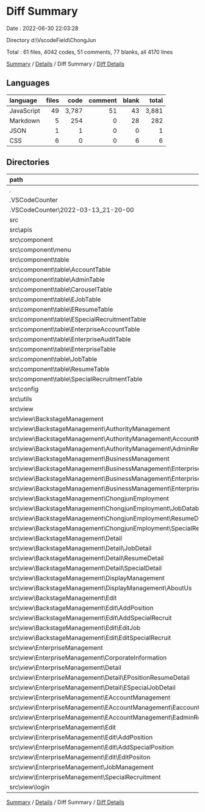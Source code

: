 # Diff Summary

Date : 2022-06-30 22:03:28

Directory d:\\VscodeField\\ChongJun

Total : 61 files,  4042 codes, 51 comments, 77 blanks, all 4170 lines

[Summary](results.md) / [Details](details.md) / Diff Summary / [Diff Details](diff-details.md)

## Languages
| language | files | code | comment | blank | total |
| :--- | ---: | ---: | ---: | ---: | ---: |
| JavaScript | 49 | 3,787 | 51 | 43 | 3,881 |
| Markdown | 5 | 254 | 0 | 28 | 282 |
| JSON | 1 | 1 | 0 | 0 | 1 |
| CSS | 6 | 0 | 0 | 6 | 6 |

## Directories
| path | files | code | comment | blank | total |
| :--- | ---: | ---: | ---: | ---: | ---: |
| . | 61 | 4,042 | 51 | 77 | 4,170 |
| .VSCodeCounter | 5 | 236 | 0 | 26 | 262 |
| .VSCodeCounter\\2022-03-13_21-20-00 | 5 | 236 | 0 | 26 | 262 |
| src | 55 | 3,787 | 51 | 49 | 3,887 |
| src\\apis | 3 | 330 | 41 | 1 | 372 |
| src\\component | 13 | 332 | -26 | 3 | 309 |
| src\\component\\menu | 1 | 1 | 0 | 0 | 1 |
| src\\component\\table | 12 | 331 | -26 | 3 | 308 |
| src\\component\\table\\AccountTable | 1 | 4 | 0 | 0 | 4 |
| src\\component\\table\\AdminTable | 1 | 5 | 0 | 0 | 5 |
| src\\component\\table\\CarouselTable | 1 | 33 | 0 | 1 | 34 |
| src\\component\\table\\EJobTable | 1 | 38 | 0 | 0 | 38 |
| src\\component\\table\\EResumeTable | 1 | 1 | 0 | 0 | 1 |
| src\\component\\table\\ESpecialRecruitmentTable | 1 | 1 | 0 | 0 | 1 |
| src\\component\\table\\EnterpriseAccountTable | 1 | 155 | -26 | 2 | 131 |
| src\\component\\table\\EnterpriseAuditTable | 1 | 3 | 0 | 0 | 3 |
| src\\component\\table\\EnterpriseTable | 1 | 1 | 0 | 0 | 1 |
| src\\component\\table\\JobTable | 1 | 86 | 0 | 0 | 86 |
| src\\component\\table\\ResumeTable | 1 | 1 | 0 | 0 | 1 |
| src\\component\\table\\SpecialRecruitmentTable | 1 | 3 | 0 | 0 | 3 |
| src\\config | 1 | 7 | 0 | 0 | 7 |
| src\\utils | 2 | 11 | 4 | 0 | 15 |
| src\\view | 33 | 3,066 | 32 | 43 | 3,141 |
| src\\view\\BackstageManagement | 20 | 2,065 | 32 | 34 | 2,131 |
| src\\view\\BackstageManagement\\AuthorityManagement | 2 | 47 | 0 | -1 | 46 |
| src\\view\\BackstageManagement\\AuthorityManagement\\AccountManagement | 1 | 24 | 0 | 0 | 24 |
| src\\view\\BackstageManagement\\AuthorityManagement\\AdminReview | 1 | 23 | 0 | -1 | 22 |
| src\\view\\BackstageManagement\\BusinessManagement | 3 | 174 | 1 | 1 | 176 |
| src\\view\\BackstageManagement\\BusinessManagement\\EnterpriseAccountManagement | 1 | 52 | 0 | 0 | 52 |
| src\\view\\BackstageManagement\\BusinessManagement\\EnterpriseAudit | 1 | 24 | 0 | 0 | 24 |
| src\\view\\BackstageManagement\\BusinessManagement\\EnterpriseDetails | 1 | 98 | 1 | 1 | 100 |
| src\\view\\BackstageManagement\\ChongjunEmployment | 3 | 112 | 0 | 0 | 112 |
| src\\view\\BackstageManagement\\ChongjunEmployment\\JobDatabase | 1 | 25 | 0 | -1 | 24 |
| src\\view\\BackstageManagement\\ChongjunEmployment\\ResumeDatabase | 1 | 59 | 0 | 1 | 60 |
| src\\view\\BackstageManagement\\ChongjunEmployment\\SpecialRecruitment | 1 | 28 | 0 | 0 | 28 |
| src\\view\\BackstageManagement\\Detail | 3 | 126 | 1 | 0 | 127 |
| src\\view\\BackstageManagement\\Detail\\JobDetail | 1 | 35 | 0 | 1 | 36 |
| src\\view\\BackstageManagement\\Detail\\ResumeDetail | 1 | 30 | 0 | 0 | 30 |
| src\\view\\BackstageManagement\\Detail\\SpecialDetail | 1 | 61 | 1 | -1 | 61 |
| src\\view\\BackstageManagement\\DisplayManagement | 1 | 4 | 0 | 0 | 4 |
| src\\view\\BackstageManagement\\DisplayManagement\\AboutUs | 1 | 4 | 0 | 0 | 4 |
| src\\view\\BackstageManagement\\Edit | 8 | 1,602 | 30 | 34 | 1,666 |
| src\\view\\BackstageManagement\\Edit\\AddPosition | 2 | 476 | 0 | 4 | 480 |
| src\\view\\BackstageManagement\\Edit\\AddSpecialRecruit | 2 | 353 | 30 | 12 | 395 |
| src\\view\\BackstageManagement\\Edit\\EditJob | 2 | 408 | 0 | 4 | 412 |
| src\\view\\BackstageManagement\\Edit\\EditSpecialRecruit | 2 | 365 | 0 | 14 | 379 |
| src\\view\\EnterpriseManagement | 12 | 948 | 0 | 9 | 957 |
| src\\view\\EnterpriseManagement\\CorporateInformation | 1 | -13 | 0 | 0 | -13 |
| src\\view\\EnterpriseManagement\\Detail | 2 | 87 | 0 | 0 | 87 |
| src\\view\\EnterpriseManagement\\Detail\\EPositionResumeDetail | 1 | 43 | 0 | 0 | 43 |
| src\\view\\EnterpriseManagement\\Detail\\ESpecialJobDetail | 1 | 44 | 0 | 0 | 44 |
| src\\view\\EnterpriseManagement\\EAccountManagement | 2 | 49 | 0 | 0 | 49 |
| src\\view\\EnterpriseManagement\\EAccountManagement\\EaccountManagement | 1 | 25 | 0 | 0 | 25 |
| src\\view\\EnterpriseManagement\\EAccountManagement\\EadminReview | 1 | 24 | 0 | 0 | 24 |
| src\\view\\EnterpriseManagement\\Edit | 5 | 765 | 0 | 9 | 774 |
| src\\view\\EnterpriseManagement\\Edit\\AddPosition | 2 | 373 | 0 | 5 | 378 |
| src\\view\\EnterpriseManagement\\Edit\\AddSpecialPosition | 2 | 371 | 0 | 5 | 376 |
| src\\view\\EnterpriseManagement\\Edit\\EditPositon | 1 | 21 | 0 | -1 | 20 |
| src\\view\\EnterpriseManagement\\JobManagement | 1 | 39 | 0 | 0 | 39 |
| src\\view\\EnterpriseManagement\\SpecialRecruitment | 1 | 21 | 0 | 0 | 21 |
| src\\view\\login | 1 | 53 | 0 | 0 | 53 |

[Summary](results.md) / [Details](details.md) / Diff Summary / [Diff Details](diff-details.md)